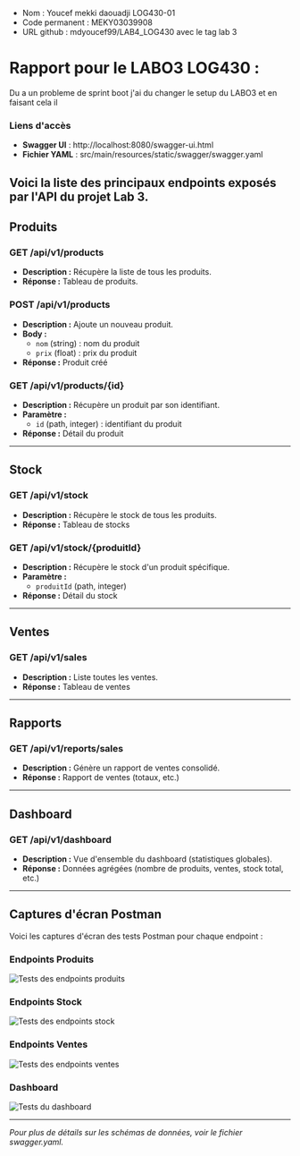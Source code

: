 - Nom : Youcef mekki daouadji  LOG430-01 
- Code permanent : MEKY03039908
- URL github : mdyoucef99/LAB4_LOG430 avec le tag lab 3 

# Rapport pour le LABO3 LOG430 :  

Du a un probleme de sprint boot j'ai du changer le setup du LABO3 et en faisant cela il
### Liens d'accès
- **Swagger UI** : http://localhost:8080/swagger-ui.html
- **Fichier YAML** : src/main/resources/static/swagger/swagger.yaml


Voici la liste des principaux endpoints exposés par l'API du projet Lab 3.
---

## **Produits**

### GET /api/v1/products
- **Description :** Récupère la liste de tous les produits.
- **Réponse :** Tableau de produits.

### POST /api/v1/products
- **Description :** Ajoute un nouveau produit.
- **Body :**
  - `nom` (string) : nom du produit
  - `prix` (float) : prix du produit
- **Réponse :** Produit créé

### GET /api/v1/products/{id}
- **Description :** Récupère un produit par son identifiant.
- **Paramètre :**
  - `id` (path, integer) : identifiant du produit
- **Réponse :** Détail du produit


---

## **Stock**

### GET /api/v1/stock
- **Description :** Récupère le stock de tous les produits.
- **Réponse :** Tableau de stocks

### GET /api/v1/stock/{produitId}
- **Description :** Récupère le stock d'un produit spécifique.
- **Paramètre :**
  - `produitId` (path, integer)
- **Réponse :** Détail du stock

---

## **Ventes**

### GET /api/v1/sales
- **Description :** Liste toutes les ventes.
- **Réponse :** Tableau de ventes

---

## **Rapports**

### GET /api/v1/reports/sales
- **Description :** Génère un rapport de ventes consolidé.
- **Réponse :** Rapport de ventes (totaux, etc.)

---

## **Dashboard**

### GET /api/v1/dashboard
- **Description :** Vue d'ensemble du dashboard (statistiques globales).
- **Réponse :** Données agrégées (nombre de produits, ventes, stock total, etc.)

---

## Captures d'écran Postman

Voici les captures d'écran des tests Postman pour chaque endpoint :

### Endpoints Produits
![Tests des endpoints produits](docs/screenshots/products.png)

### Endpoints Stock
![Tests des endpoints stock](docs/screenshots/stock.png)

### Endpoints Ventes
![Tests des endpoints ventes](docs/screenshots/sales.png)

### Dashboard
![Tests du dashboard](docs/screenshots/dashboards.png)

---

*Pour plus de détails sur les schémas de données, voir le fichier swagger.yaml.*



